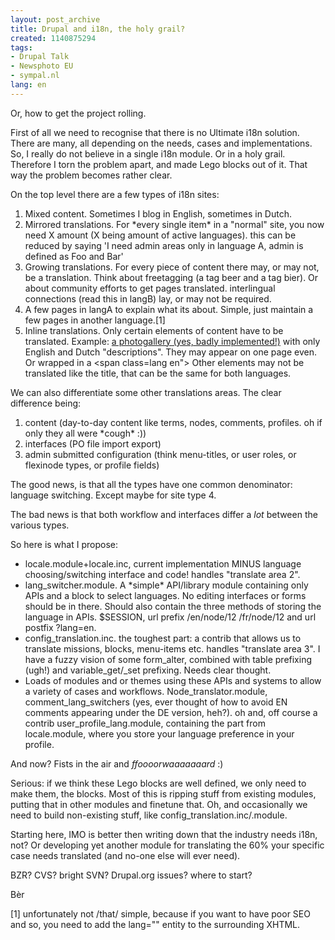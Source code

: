 ```yaml
---
layout: post_archive
title: Drupal and i18n, the holy grail?
created: 1140875294
tags:
- Drupal Talk
- Newsphoto EU
- sympal.nl
lang: en
---
```

Or, how to get the project rolling.

First of all we need to recognise that there is no Ultimate i18n solution. There are many, all depending on the needs, cases and implementations. 
So, I really do not believe in a single i18n module. Or in a holy grail. Therefore I torn the problem apart, and made Lego blocks out of it. That way the problem becomes rather clear.
<!--break-->
On the top level there are a few types of i18n sites:
<ol>
<li>Mixed content. Sometimes I blog in English, sometimes in Dutch.</li>
<li>Mirrored translations. For *every single item* in a "normal" site, you now need X amount (X being amount of active languages). this can be reduced by saying 'I need admin areas only in language A, admin is defined as  Foo and Bar'</li>
<li>Growing translations. For every piece of content there may, or may not, be a translation. Think about freetagging (a tag beer and a tag bier). Or about community efforts to get pages translated.  interlingual connections (read this in langB) lay, or may not be required.</li>
<li>A few pages in langA to explain what its about. Simple, just maintain a few pages in another language.[1]</li>
<li>Inline translations. Only certain elements of content have to be translated. Example: <a href="http://www.newsphoto.nl/node/1456">a photogallery (yes, badly implemented!)</a> with only English and Dutch "descriptions". They may appear on one page even. Or wrapped in a &lt;span class=lang en"&gt; Other elements may not be translated like the title, that can be the same for both languages.</li>
</ol>

We can also differentiate some other translations areas. The clear difference being: 
<ol>
<li>content (day-to-day content like terms, nodes, comments, profiles. oh if only they all were *cough* :))</li>
<li>interfaces (PO file import export)</li>
<li>admin submitted configuration (think menu-titles, or user roles, or flexinode types, or profile fields)</li>
</ol>

The good news, is that all the types have one common denominator: language switching. Except maybe for site type 4.

The bad news is that both workflow and interfaces differ a *lot* between the various types. 

So here is what I propose:
<ul>
<li>locale.module+locale.inc, current implementation MINUS language choosing/switching interface and code! handles "translate area 2".</li>
<li>lang_switcher.module. A *simple* API/library module containing only APIs and a block to select languages. No editing interfaces or forms should be in there. Should also contain the three methods of storing the language in APIs. $SESSION, url prefix /en/node/12 /fr/node/12  and url postfix ?lang=en.</li>
<li>config_translation.inc. the toughest part: a contrib that allows us to translate missions, blocks, menu-items etc. handles "translate area 3". I have a fuzzy vision of some form_alter, combined with table prefixing (ugh!) and variable_get/_set prefixing. Needs clear thought.</li>
<li>Loads of modules and or themes using these APIs and systems to allow a variety of cases and workflows. Node_translator.module, comment_lang_switchers (yes, ever thought of how to avoid EN comments appearing under the DE version, heh?). oh and, off course a contrib user_profile_lang.module, containing the part from locale.module, where you store your language preference in your profile.</li>
</ul>

And now? Fists in the air and *ffoooorwaaaaaaard* :)

Serious: if we think these Lego blocks are well defined, we only need to make them, the blocks. Most of this is ripping stuff from existing modules, putting that in other modules and finetune that. Oh, and occasionally we need to build non-existing stuff, like config_translation.inc/.module.

Starting here, IMO is better then writing down that the industry needs i18n, not? Or developing yet another module for translating the 60% your specific case needs translated (and no-one else will ever need).

BZR? CVS? bright SVN? Drupal.org issues? where to start?

Bèr

[1] unfortunately not /that/ simple, because if you want to have poor SEO and so, you need to add the lang="" entity to the surrounding XHTML.
